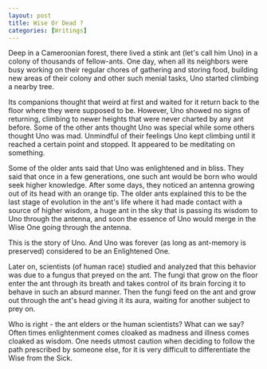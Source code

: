 ```yaml
---
layout: post  
title: Wise Or Dead ? 
categories: [Writings]  
---
```


Deep in a Cameroonian forest, there lived a stink ant (let's call him Uno) in a colony of 
thousands of fellow-ants. One day, when all its neighbors were busy working on their regular 
chores of gathering and storing food, building new areas of their colony and other such menial 
tasks, Uno started climbing a nearby tree.  

Its companions thought that weird at first and waited for it return back to the floor where 
they were supposed to be. However, Uno showed no signs of returning, climbing to newer heights
that were never charted by any ant before. Some of the other ants thought Uno was special while
some others thought Uno was mad. Unmindful of their feelings Uno kept climbing until it reached
a certain point and stopped. It appeared to be meditating on something.  

Some of the older ants said that Uno was enlightened and in bliss. They said that once in a
few generations, one such ant would be born who would seek higher knowledge. After some days, 
they noticed an antenna growing out of its head with an orange tip. The older ants explained 
this to be the last stage of evolution in the ant's life where it had made contact with a 
source of higher wisdom, a huge ant in the sky that is passing its wisdom to Uno through the 
antenna, and soon the essence of Uno would merge in the Wise One going through the antenna.  

This is the story of Uno. And Uno was forever (as long as ant-memory is preserved) considered 
to be an Enlightened One.  

Later on, scientists (of human race) studied and analyzed that this behavior was due to a fungus
that preyed on the ant. The fungi that grow on the floor enter the ant through its breath and 
takes control of its brain forcing it to behave in such an absurd manner. Then the fungi feed 
on the ant and grow out through the ant's head giving it its aura, waiting for another subject 
to prey on.  

Who is right - the ant elders or the human scientists? What can we say? Often times enlightenment
comes cloaked as madness and illness comes cloaked as wisdom. One needs utmost caution when 
deciding to follow the path prescribed by someone else, for it is very difficult to 
differentiate the Wise from the Sick.